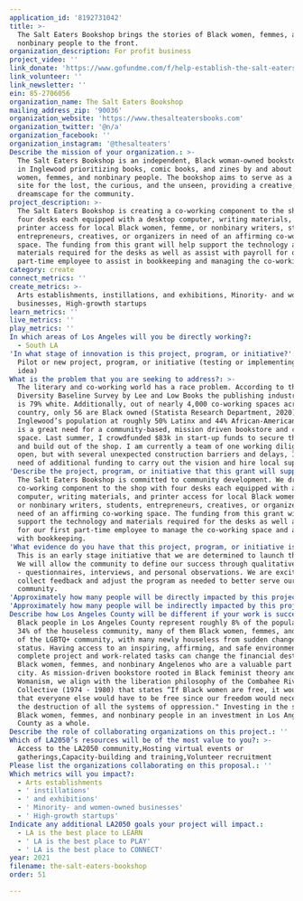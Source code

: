 ```yaml
---
application_id: '8192731042'
title: >-
  The Salt Eaters Bookshop brings the stories of Black women, femmes, and
  nonbinary people to the front.
organization_description: For profit business
project_video: ''
link_donate: 'https://www.gofundme.com/f/help-establish-the-salt-eaters-bookshop'
link_volunteer: ''
link_newsletter: ''
ein: 85-2706056
organization_name: The Salt Eaters Bookshop
mailing_address_zip: '90036'
organization_website: 'https://www.thesalteatersbooks.com'
organization_twitter: '@n/a'
organization_facebook: ''
organization_instagram: '@thesalteaters'
Describe the mission of your organization.: >-
  The Salt Eaters Bookshop is an independent, Black woman-owned bookstore based
  in Inglewood prioritizing books, comic books, and zines by and about Black
  women, femmes, and nonbinary people. The bookshop aims to serve as a radical
  site for the lost, the curious, and the unseen, providing a creative, literary
  dreamscape for the community.
project_description: >-
  The Salt Eaters Bookshop is creating a co-working component to the shop with
  four desks each equipped with a desktop computer, writing materials, and
  printer access for local Black women, femme, or nonbinary writers, students,
  entrepreneurs, creatives, or organizers in need of an affirming co-working
  space. The funding from this grant will help support the technology and
  materials required for the desks as well as assist with payroll for our first
  part-time employee to assist in bookkeeping and managing the co-working space.
category: create
connect_metrics: ''
create_metrics: >-
  Arts establishments, instillations, and exhibitions, Minority- and women-owned
  businesses, High-growth startups
learn_metrics: ''
live_metrics: ''
play_metrics: ''
In which areas of Los Angeles will you be directly working?:
  - South LA
'In what stage of innovation is this project, program, or initiative?': >-
  Pilot or new project, program, or initiative (testing or implementing a new
  idea)
What is the problem that you are seeking to address?: >-
  The literary and co-working world has a race problem. According to the 2019
  Diversity Baseline Survey by Lee and Low Books the publishing industry overall
  is 79% white. Additionally, out of nearly 4,000 co-working spaces across the
  country, only 56 are Black owned (Statista Research Department, 2020). With
  Inglewood’s population at roughly 50% Latinx and 44% African-American, there
  is a great need for a community-based, mission driven bookstore and co-working
  space. Last summer, I crowdfunded $83k in start-up funds to secure the lease
  and build out of the shop. I am currently a team of one working diligently to
  open, but with several unexpected construction barriers and delays, I am in
  need of additional funding to carry out the vision and hire local support.
'Describe the project, program, or initiative that this grant will support to address the problem identified.': >-
  The Salt Eaters Bookshop is committed to community development. We dream of a
  co-working component to the shop with four desks each equipped with a desktop
  computer, writing materials, and printer access for local Black women, femme,
  or nonbinary writers, students, entrepreneurs, creatives, or organizers in
  need of an affirming co-working space. The funding from this grant will help
  support the technology and materials required for the desks as well as payroll
  for our first part-time employee to manage the co-working space and assist
  with bookkeeping.
'What evidence do you have that this project, program, or initiative is or will be successful, and how will you define and measure success?': >-
  This is an early stage initiative that we are determined to launch this year.
  We will allow the community to define our success through qualitative research
  - questionnaires, interviews, and personal observations. We are excited to
  collect feedback and adjust the program as needed to better serve our
  community.
'Approximately how many people will be directly impacted by this project, program, or initiative?': '9'
'Approximately how many people will be indirectly impacted by this project, program, or initiative?': '300'
Describe how Los Angeles County will be different if your work is successful.: >-
  Black people in Los Angeles County represent roughly 8% of the population, but
  34% of the houseless community, many of them Black women, femmes, and members
  of the LGBTQ+ community, with many newly houseless from sudden changes in job
  status. Having access to an inspiring, affirming, and safe environment to
  complete project and work-related tasks can change the financial destinies of
  Black women, femmes, and nonbinary Angelenos who are a valuable part of our
  city. As mission-driven bookstore rooted in Black feminist theory and
  Womanism, we align with the liberation philosophy of the Combahee River
  Collective (1974 - 1980) that states “If Black women are free, it would mean
  that everyone else would have to be free since our freedom would necessitate
  the destruction of all the systems of oppression." Investing in the success of
  Black women, femmes, and nonbinary people in an investment in Los Angeles
  County as a whole.
Describe the role of collaborating organizations on this project.: ''
Which of LA2050’s resources will be of the most value to you?: >-
  Access to the LA2050 community,Hosting virtual events or
  gatherings,Capacity-building and training,Volunteer recruitment
Please list the organizations collaborating on this proposal.: ''
Which metrics will you impact?:
  - Arts establishments
  - ' instillations'
  - ' and exhibitions'
  - ' Minority- and women-owned businesses'
  - ' High-growth startups'
Indicate any additional LA2050 goals your project will impact.:
  - LA is the best place to LEARN
  - ' LA is the best place to PLAY'
  - ' LA is the best place to CONNECT'
year: 2021
filename: the-salt-eaters-bookshop
order: 51

---
```

